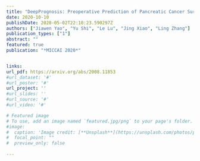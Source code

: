 ```yaml
---
title: "DeepPrognosis: Preoperative Prediction of Pancreatic Cancer Survival and Surgical Margin via Contrast-Enhanced CT Imaging"
date: 2020-10-10
publishDate: 2020-05-02T22:10:23.590297Z
authors: ["Jiawen Yao", "Yu Shi", "Le Lu", "Jing Xiao", "Ling Zhang"]
publication_types: ["1"]
abstract: ""
featured: true
publication: "*MICCAI 2020*"


links:
url_pdf: https://arxiv.org/abs/2008.11853
#url_dataset: '#'
#url_poster: '#'
url_project: ''
#url_slides: ''
#url_source: '#'
#url_video: '#'

# Featured image
# To use, add an image named `featured.jpg/png` to your page's folder. 
#image:
#  caption: 'Image credit: [**Unsplash**](https://unsplash.com/photos/pLCdAaMFLTE)'
#  focal_point: ""
#  preview_only: false
  
---
```


